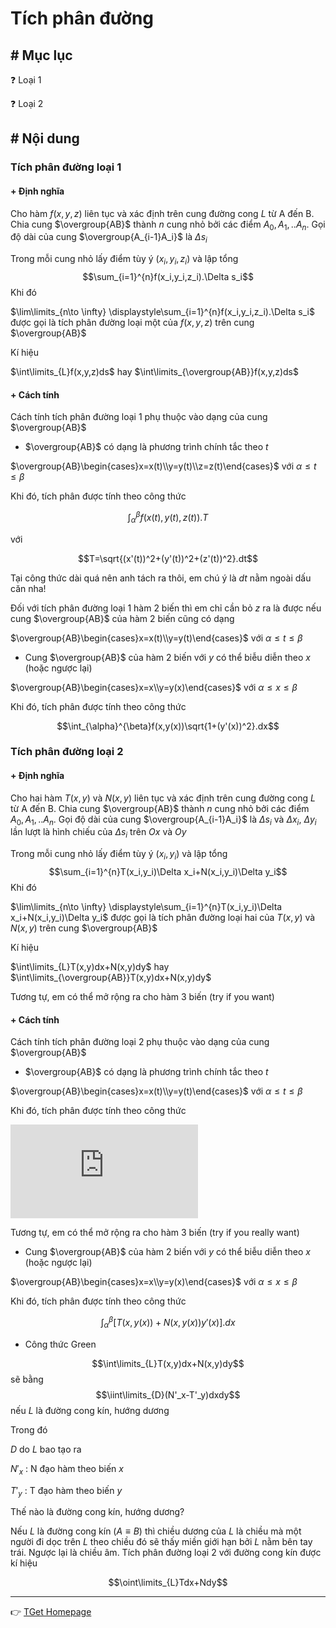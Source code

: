 # Tích phân đường
## # Mục lục
:question: Loại 1

:question: Loại 2

## # Nội dung
### Tích phân đường loại 1
#### + Định nghĩa
Cho hàm $f(x,y,z)$ liên tục và xác định trên cung đường cong $L$ từ A đến B. Chia cung $\overgroup{AB}$ thành $n$ cung nhỏ bởi các điểm $A_0,A_1,..A_n$. Gọi độ dài của cung $\overgroup{A_{i-1}A_i}$ là $\Delta s_i$

Trong mỗi cung nhỏ lấy điểm tùy ý $(x_i,y_i,z_i)$ và lập tổng
$$\sum_{i=1}^{n}f(x_i,y_i,z_i).\Delta s_i$$
Khi đó

$\lim\limits_{n\to \infty} \displaystyle\sum_{i=1}^{n}f(x_i,y_i,z_i).\Delta s_i$ được gọi là tích phân đường loại một của $f(x,y,z)$ trên cung $\overgroup{AB}$

Kí hiệu

$\int\limits_{L}f(x,y,z)ds$ hay $\int\limits_{\overgroup{AB}}f(x,y,z)ds$

#### + Cách tính
Cách tính tích phân đường loại 1 phụ thuộc vào dạng của cung $\overgroup{AB}$

- $\overgroup{AB}$ có dạng là phương trình chính tắc theo $t$

$\overgroup{AB}\begin{cases}x=x(t)\\y=y(t)\\z=z(t)\end{cases}$ với $\alpha \leq t\leq\beta$

Khi đó, tích phân được tính theo công thức

$$\int_{\alpha}^{\beta}f(x(t),y(t),z(t)).T$$

với 

$$T=\sqrt{(x'(t))^2+(y'(t))^2+(z'(t))^2}.dt$$

Tại công thức dài quá nên anh tách ra thôi, em chú ý là $dt$ nằm ngoài dấu căn nha!

Đối với tích phân đường loại 1 hàm 2 biến thì em chỉ cần bỏ $z$ ra là được nếu cung $\overgroup{AB}$ của hàm 2 biến cũng có dạng

$\overgroup{AB}\begin{cases}x=x(t)\\y=y(t)\end{cases}$ với $\alpha \leq t\leq\beta$

- Cung $\overgroup{AB}$ của hàm 2 biến với $y$ có thể biễu diễn theo $x$ (hoặc ngược lại)

$\overgroup{AB}\begin{cases}x=x\\y=y(x)\end{cases}$ với $\alpha \leq x\leq\beta$

Khi đó, tích phân được tính theo công thức

$$\int_{\alpha}^{\beta}f(x,y(x))\sqrt{1+(y'(x))^2}.dx$$

### Tích phân đường loại 2
#### + Định nghĩa
Cho hai hàm $T(x,y)$ và $N(x,y)$ liên tục và xác định trên cung đường cong $L$ từ A đến B. Chia cung $\overgroup{AB}$ thành $n$ cung nhỏ bởi các điểm $A_0,A_1,..A_n$. Gọi độ dài của cung $\overgroup{A_{i-1}A_i}$ là $\Delta s_i$ và $\Delta x_i$, $\Delta y_i$ lần lượt là hình chiếu của $\Delta s_i$ trên $Ox$ và $Oy$

Trong mỗi cung nhỏ lấy điểm tùy ý $(x_i,y_i)$ và lập tổng
$$\sum_{i=1}^{n}T(x_i,y_i)\Delta x_i+N(x_i,y_i)\Delta y_i$$
Khi đó

$\lim\limits_{n\to \infty} \displaystyle\sum_{i=1}^{n}T(x_i,y_i)\Delta x_i+N(x_i,y_i)\Delta y_i$ được gọi là tích phân đường loại hai của $T(x,y)$ và $N(x,y)$ trên cung $\overgroup{AB}$

Kí hiệu

$\int\limits_{L}T(x,y)dx+N(x,y)dy$ hay $\int\limits_{\overgroup{AB}}T(x,y)dx+N(x,y)dy$

Tương tự, em có thể mở rộng ra cho hàm 3 biến (try if you want)

#### + Cách tính
Cách tính tích phân đường loại 2 phụ thuộc vào dạng của cung $\overgroup{AB}$

- $\overgroup{AB}$ có dạng là phương trình chính tắc theo $t$

$\overgroup{AB}\begin{cases}x=x(t)\\y=y(t)\end{cases}$ với $\alpha \leq t\leq\beta$

Khi đó, tích phân được tính theo công thức

![](https://latex.codecogs.com/gif.latex?%5Cint_%7B%5Calpha%7D%5E%7B%5Cbeta%7D%5Clbrack%20T%28x%28t%29%2Cy%28t%29%29x%27%28t%29&plus;N%28x%28t%29%2Cy%28t%29%29y%27%28t%29%5Crbrack.dt)
<!-- $$\int_{\alpha}^{\beta}\lbrack T(x(t),y(t))x'(t)+N(x(t),y(t))y'(t)\rbrack.dt$$ -->

Tương tự, em có thể mở rộng ra cho hàm 3 biến (try if you really want)

- Cung $\overgroup{AB}$ của hàm 2 biến với $y$ có thể biễu diễn theo $x$ (hoặc ngược lại)

$\overgroup{AB}\begin{cases}x=x\\y=y(x)\end{cases}$ với $\alpha \leq x\leq\beta$

Khi đó, tích phân được tính theo công thức

$$\int_{\alpha}^{\beta}\lbrack T(x,y(x))+N(x,y(x))y'(x)\rbrack.dx$$

- Công thức Green

$$\int\limits_{L}T(x,y)dx+N(x,y)dy$$ sẽ bằng
$$\iint\limits_{D}(N'_x-T'_y)dxdy$$ nếu $L$ là đường cong kín, hướng dương

Trong đó

$D$ do $L$ bao tạo ra

$N'_x$ : N đạo hàm theo biến $x$

$T'_y$ : T đạo hàm theo biến $y$

Thế nào là đường cong kín, hướng dương?

Nếu $L$ là đường cong kín ($A\equiv B$) thì chiều dương của $L$ là chiều mà một người đi dọc trên $L$ theo chiều đó sẽ thấy miền giới hạn bởi $L$ nằm bên tay trái. Ngược lại là chiều âm. Tích phân đường loại 2 với đường cong kín được kí hiệu

$$\oint\limits_{L}Tdx+Ndy$$

___
:point_right: [TGet Homepage](/)